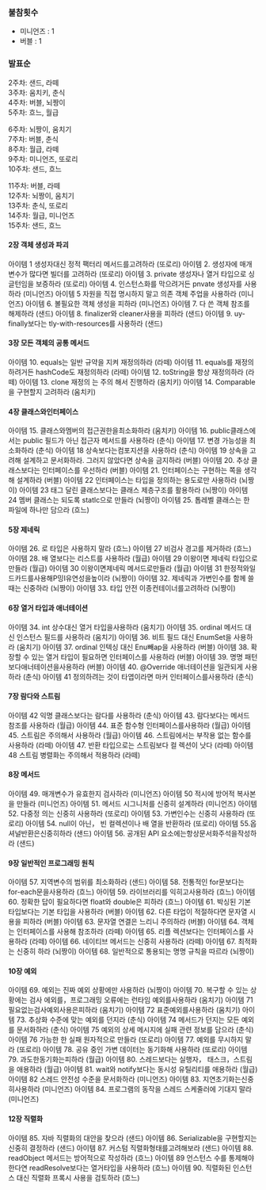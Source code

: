 ### 불참횟수
- 미니언즈 : 1
- 버블 : 1

### 발표순

2주차: 샌드, 라떼  
3주차: 움치키, 춘식  
4주차: 버블, 뇌짱이  
5주차: 흐느, 월급  

6주차: 뇌짱이, 움치기  
7주차: 버블, 춘식  
8주차: 월급, 라떼  
9주차: 미니언즈, 또로리  
10주차: 샌드, 흐느  

11주차: 버블, 라떼  
12주차: 뇌짱이, 움치기  
13주차: 춘식, 또로리  
14주차: 월급, 미니언즈  
15주차: 샌드, 흐느  

#### 2장 객체 생성과 파괴
아이템 1 생성자대신 정적 팩터리 메서드를고려하라 (또로리)
아이템 2. 생성자에 매개변수가 많다면 빌더를 고려하라 (또로리)
아이템 3. private 생성자나 열거 타입으로 싱글턴임을 보증하라 (또로리)
아이템 4. 인스턴스화를 막으려거든 pnvate 생성자를 사용하라 (미니언즈)
아이템 5 자원을 직접 명시하지 말고 의존 객체 주업을 사용하라 (미니언즈)
아이템 6. 볼필요한 객체 생성을 피하라 (미니언즈)
아이템 7. 다 쓴 객체 참조를 해제하라 (샌드)
아이템 8. finalizer와 cleaner사용을 피하라 (샌드)
아이템 9. uy-finally보다는 tly-with-resources를 사용하라 (샌드)

#### 3장 모든 객체의 공통 메서드 
아이템 10. equals는 일반 규약을 지켜 재정의하라 (라떼)
아이템 11. equals를 재정의하려거든 hashCode도 재정의하라 (라떼)
아이템 12. toString을 항상 재정의하라 (라떼)
아이템 13. clone 재정의 는 주의 해서 진행하라 (움치키)
아이템 14. Comparable을 구현할지 고려하라 (움치키)

#### 4장 클래스와인터페이스
아이템 15. 클래스와멤버의 접근권한을최소화하라 (움치키)
아이템 16. public클래스에서는 public 필드가 아닌 접근자 메서드를 사용하라 (춘식)
아이템 17. 변경 가능성을 최소화하라 (춘식)
아이템 18 상속보다는컴포지션을 사용하라 (춘식)
아이템 19 상속을 고려해 설계하고 문서화하라. 그러지 않았다면 상속을 금지하라 (버블)
아이템 20. 추상 클래스보다는 인터페이스를 우선하라 (버블)
아이템 21. 인터페이스는 구현하는 쪽을 생각해 설계하라 (버블)
아이템 22 인터페이스는 타입을 정의하는 용도로만 사용하라 (뇌짱이)
아이템 23 태그 달린 클래스보다는 클래스 제층구조를 활용하라 (뇌짱이)
아이템 24 멤버 클래스는 되도록 statlc으로 만들라 (뇌짱이)
아이템 25. 톱레벨 클래스는 한 파일에 하나만 담으라 (흐느)

#### 5장 제네릭
아이템 26. 로 타입은 사용하지 말라 (흐느)
아이템 27 비검사 경고를 제거하라 (흐느)
아이템 28. 배 열보다는 리스트를 사용하라 (월급)
아이템 29 이왕이면 제네릭 타입으로 만들라 (월급)
아이템 30 이왕이면제네릭 메서드로만들라 (월급)
아이템 31 한정적와일드카드를사용해P밍I유연성을높이라 (뇌짱이)
아이템 32. 제네릭과 가변인수를 함께 쓸 때는 신중하라 (뇌짱이)
아이템 33. 타입 안전 이종컨테이너를고려하라 (뇌짱이)

#### 6장 열거 타입과 애너테이션
아이템 34. int 상수대신 열거 타입을사용하라 (움치기)
아이템 35. ordinal 메서드 대신 인스턴스 필드를 사용하라 (움치기)
아이템 36. 비트 필드 대신 EnumSet을 사용하라 (움치기)
아이템 37. ordinal 인텍싱 대신 Enu빼ap을 사용하라 (버블)
아이템 38. 확장할 수 있는 열거 타입이 필요하면 인터페이스를 사용하라 (버블)
아이템 39. 명명 패턴보다애너테이션을사용하라 (버블)
아이템 40. @Override 애너테이션을 일관되게 사용하라 (춘식)
아이템 41 정의하려는 것이 타엽이라면 마커 인터페이스를사용하라 (춘식)

#### 7장 람다와 스트림
아이템 42 익명 클래스보다는 람다를 사용하라 (춘식)
아이템 43. 람다보다는 메서드 참조를 사용하라 (월급)
아이템 44. 표준 함수형 인터페이스를사용하라 (월급)
아이템 45. 스트림은 주의해서 사용하라 (월급)
아이템 46. 스트림에서는 부작용 없는 함수를 사용하라 (라떼)
아이템 47. 반환 타입으로는 스트림보다 컬 렉션이 낫다 (라떼)
아이템 48 스트림 병렬화는 주의해서 적용하라 (라떼)

#### 8장 메서드
아이템 49. 매개변수가 유효한지 검사하라 (미니언즈)
아이템 50 적시에 방어적 복사본을 만들라 (미니언즈)
아이템 51. 메서드 시그니처를 신중히 설계하라 (미니언즈)
아이템 52. 다중정 의는 신중히 사용하라 (또로리)
아이템 53. 가변인수는 신중히 사용하라 (또로리)
아이템 54. null이 아닌， 빈 컬렉션이나 배 열을 반환하라 (또로리)
아이템 55.옵셔널반환은신중히하라 (샌드)
아이템 56. 공개된 API 요소에는항상문서화주석을작성하라 (샌드)

#### 9장 일반적인 프로그래밍 원칙
아이템 57. 지역변수의 범위를 최소화하라 (샌드)
아이템 58. 전통적인 for문보다는 for-each문을사용하라 (흐느)
아이템 59. 라이브러리를 익히고사용하라 (흐느)
아이템 60. 정확한 답이 필요하다면 float와 double은 피하라 (흐느)
아이템 61. 박싱된 기본 타입보다는 기본 타입을 사용하라 (버블)
아이템 62. 다른 타업이 적절하다면 문자열 시용을 피하라 (버블)
아이템 63. 문자열 연결은 느리니 주의하라 (버블)
아이템 64. 객체는 인터페이스를 사용해 참조하라 (라떼)
아이템 65. 리플 렉션보다는 인터페이스를 사용하라 (라떼)
아이템 66. 네이티브 메서드는 신중히 사용하라 (라떼)
아이템 67. 최적화는 신중히 하라 (뇌짱이)
아이템 68. 일반적으로 통용되는 명명 규칙을 따르라 (뇌짱이)

#### 10장 예외 
아이템 69. 예외는 진짜 예외 상황에만 사용하라 (뇌짱이)
아이템 70. 복구할 수 있는 상황에는 검사 에외를，프로그래밍 오류에는 런타임 예외를사용하라 (움치기)
아이템 71 필요없는검사예외사용은피하라 (움치기)
아이템 72 표준예외를사용하라 (움치기)
아이템 73. 추상화 수준에 맞는 예외를 던지라 (춘식)
아이템 74 메서드가 던지는 모든 예외를 문서화하라 (춘식)
아이템 75 예외의 상세 메시지에 실패 관련 정보를 담으라 (춘식) 
아이템 76 가능한 한 실패 원자적으로 만들라 (또로리)
아이템 77. 예외를 무시하지 말라 (또로리)
아이템 78. 공유 중인 가변 데이터는 동기화해 사용하라 (또로리)
아이템 79. 과도한동기화는피하라 (월급)
아이템 80. 스레드보다는 실행자， 태스크，스트림을 애용하라 (월급)
아이템 81. wait와 notify보다는 동시성 유틸리티를 애용하라 (월급)
아이템 82 스레드 안전성 수준을 문서화하라 (미니언즈)
아이템 83. 지연초기화는신중히사용하라 (미니언즈)
아이템 84. 프로그램의 동작을 스레드 스케줄러에 기대지 말라 (미니언즈)

#### 12장 직렬화
아이템 85. 자바 직렬화의 대안을 찾으라 (샌드)
아이템 86. Serializable을 구현할지는 신중히 결정하라 (샌드)
아이템 87. 커스텀 직렬화형태를고려해보라 (샌드)
아이템 88. readObject 메서드는 방어적으로 작성하라 (흐느)
아이템 89 언스턴스 수를 통제해야 한다연 readResolve보다는 열거타입을 사용하라 (흐느)
아이템 90. 직렬화된 인스턴스 대신 직렬화 프록시 사용을 검토하라 (흐느)    
